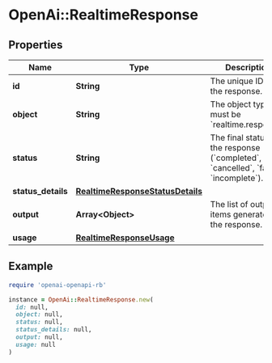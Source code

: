 # OpenAi::RealtimeResponse

## Properties

| Name | Type | Description | Notes |
| ---- | ---- | ----------- | ----- |
| **id** | **String** | The unique ID of the response. | [optional] |
| **object** | **String** | The object type, must be &#x60;realtime.response&#x60;. | [optional] |
| **status** | **String** | The final status of the response (&#x60;completed&#x60;, &#x60;cancelled&#x60;, &#x60;failed&#x60;, &#x60;incomplete&#x60;). | [optional] |
| **status_details** | [**RealtimeResponseStatusDetails**](RealtimeResponseStatusDetails.md) |  | [optional] |
| **output** | **Array&lt;Object&gt;** | The list of output items generated by the response. | [optional] |
| **usage** | [**RealtimeResponseUsage**](RealtimeResponseUsage.md) |  | [optional] |

## Example

```ruby
require 'openai-openapi-rb'

instance = OpenAi::RealtimeResponse.new(
  id: null,
  object: null,
  status: null,
  status_details: null,
  output: null,
  usage: null
)
```

